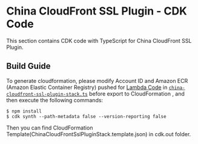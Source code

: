 # China CloudFront SSL Plugin - CDK Code

This section contains CDK code with TypeScript for China CloudFront SSL Plugin.

## Build Guide

To generate cloudformation, please modify Account ID and Amazon ECR (Amazon Elastic Container Registry) pushed for [Lambda Code](../lambda/README.md) in [`china-cloudfront-ssl-plugin-stack.ts`](lib%2Fchina-cloudfront-ssl-plugin-stack.ts) before export to CloudFormation , and then execute the following commands:

```
$ npm install
$ cdk synth --path-metadata false --version-reporting false
```

Then you can find CloudFormation Template(ChinaCloudFrontSslPluginStack.template.json) in cdk.out folder.